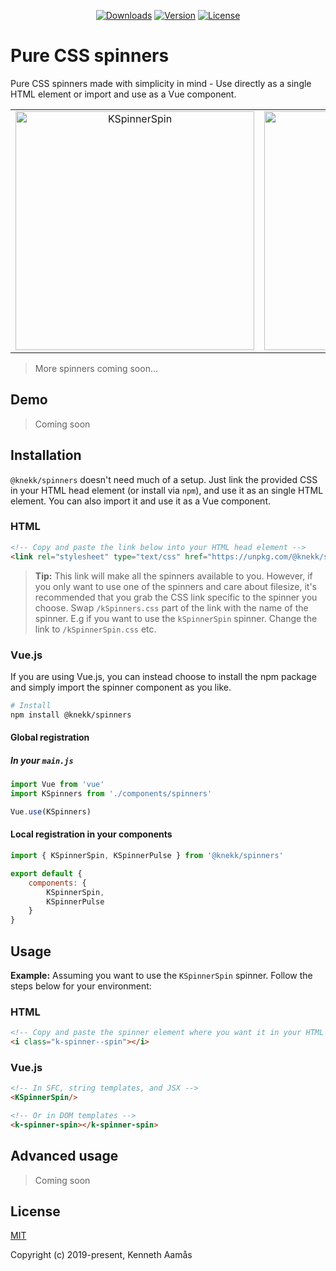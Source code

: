 <p align="center">
    <a href="https://npmcharts.com/compare/@knekk/spinners?minimal=true"><img src="https://img.shields.io/npm/dm/@knekk/spinners.svg" alt="Downloads"></a>
    <a href="https://www.npmjs.com/package/@knekk/spinners"><img src="https://img.shields.io/npm/v/@knekk/spinners.svg" alt="Version"></a>
    <a href="https://www.npmjs.com/package/@knekk/spinners"><img src="https://img.shields.io/npm/l/@knekk/spinners.svg" alt="License"></a>
</p>

# Pure CSS spinners

Pure CSS spinners made with simplicity in mind - Use directly as a single HTML element or import and use as a Vue component.

<table>
    <tbody>
        <tr>
            <td align="center">
                <img width="382px" alt="KSpinnerSpin" src="https://i.giphy.com/media/jxEXGryWlXoBCh29Pr/giphy.gif">
            </td>
            <td align="center">
                <img width="382px" alt="KSpinnerPulse" src="https://i.giphy.com/media/BWJpS0ih19nte89dwo/giphy.gif">
            </td>
        </tr>
    </tbody>
</table>

> More spinners coming soon...

## Demo

> Coming soon

## Installation

`@knekk/spinners` doesn't need much of a setup. Just link the provided CSS in your HTML head element (or install via `npm`), and use it as an single HTML element. You can also import it and use it as a Vue component.

### HTML

``` html
<!-- Copy and paste the link below into your HTML head element -->
<link rel="stylesheet" type="text/css" href="https://unpkg.com/@knekk/spinners@0.0.12/dist/kSpinners.css">
```

> **Tip:** This link will make all the spinners available to you. However, if you only want to use one of the spinners and care about filesize, it's recommended that you grab the CSS link specific to the spinner you choose. Swap `/kSpinners.css` part of the link with the name of the spinner. E.g if you want to use the `kSpinnerSpin` spinner. Change the link to `/kSpinnerSpin.css` etc.

### Vue.js

If you are using Vue.js, you can instead choose to install the npm package and simply import the spinner component as you like.

``` bash
# Install
npm install @knekk/spinners
```

#### Global registration
##### In your `main.js`

``` javascript
import Vue from 'vue'
import KSpinners from './components/spinners'

Vue.use(KSpinners)
```

#### Local registration in your components

``` javascript
import { KSpinnerSpin, KSpinnerPulse } from '@knekk/spinners'

export default {
    components: {
        KSpinnerSpin,
        KSpinnerPulse
    }
}
```

## Usage

**Example:** Assuming you want to use the `KSpinnerSpin` spinner. Follow the steps below for your environment:

### HTML

``` html
<!-- Copy and paste the spinner element where you want it in your HTML -->
<i class="k-spinner--spin"></i>
```

### Vue.js

``` html
<!-- In SFC, string templates, and JSX -->
<KSpinnerSpin/>

<!-- Or in DOM templates -->
<k-spinner-spin></k-spinner-spin>
```

## Advanced usage

> Coming soon

## License

[MIT](http://opensource.org/licenses/MIT)

Copyright (c) 2019-present, Kenneth Aamås